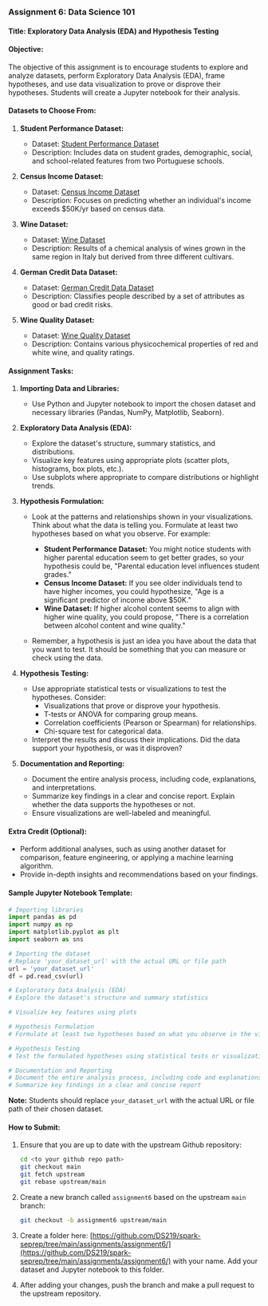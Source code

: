 ### Assignment 6: Data Science 101

#### Title: Exploratory Data Analysis (EDA) and Hypothesis Testing

#### Objective:
The objective of this assignment is to encourage students to explore and analyze datasets, perform Exploratory Data Analysis (EDA), frame hypotheses, and use data visualization to prove or disprove their hypotheses. Students will create a Jupyter notebook for their analysis.

#### Datasets to Choose From:

1. **Student Performance Dataset:**
   - Dataset: [Student Performance Dataset](https://archive.ics.uci.edu/ml/datasets/Student+Performance)
   - Description: Includes data on student grades, demographic, social, and school-related features from two Portuguese schools.

2. **Census Income Dataset:**
   - Dataset: [Census Income Dataset](https://archive.ics.uci.edu/ml/datasets/Census+Income)
   - Description: Focuses on predicting whether an individual's income exceeds $50K/yr based on census data.

3. **Wine Dataset:**
   - Dataset: [Wine Dataset](https://archive.ics.uci.edu/ml/datasets/Wine)
   - Description: Results of a chemical analysis of wines grown in the same region in Italy but derived from three different cultivars.

4. **German Credit Data Dataset:**
   - Dataset: [German Credit Data Dataset](https://archive.ics.uci.edu/ml/datasets/Statlog+(German+Credit+Data))
   - Description: Classifies people described by a set of attributes as good or bad credit risks.

5. **Wine Quality Dataset:**
   - Dataset: [Wine Quality Dataset](https://archive.ics.uci.edu/ml/datasets/wine+quality)
   - Description: Contains various physicochemical properties of red and white wine, and quality ratings.

#### Assignment Tasks:

1. **Importing Data and Libraries:**
   - Use Python and Jupyter notebook to import the chosen dataset and necessary libraries (Pandas, NumPy, Matplotlib, Seaborn).

2. **Exploratory Data Analysis (EDA):**
   - Explore the dataset's structure, summary statistics, and distributions.
   - Visualize key features using appropriate plots (scatter plots, histograms, box plots, etc.).
   - Use subplots where appropriate to compare distributions or highlight trends.

3. **Hypothesis Formulation:**
   - Look at the patterns and relationships shown in your visualizations. Think about what the data is telling you. Formulate at least two hypotheses based on what you observe. For example:
     - **Student Performance Dataset:** You might notice students with higher parental education seem to get better grades, so your hypothesis could be, "Parental education level influences student grades."
     - **Census Income Dataset:** If you see older individuals tend to have higher incomes, you could hypothesize, "Age is a significant predictor of income above $50K."
     - **Wine Dataset:** If higher alcohol content seems to align with higher wine quality, you could propose, "There is a correlation between alcohol content and wine quality."

   - Remember, a hypothesis is just an idea you have about the data that you want to test. It should be something that you can measure or check using the data.

4. **Hypothesis Testing:**
   - Use appropriate statistical tests or visualizations to test the hypotheses. Consider:
     - Visualizations that prove or disprove your hypothesis.
     - T-tests or ANOVA for comparing group means.
     - Correlation coefficients (Pearson or Spearman) for relationships.
     - Chi-square test for categorical data.
   - Interpret the results and discuss their implications. Did the data support your hypothesis, or was it disproven?

5. **Documentation and Reporting:**
   - Document the entire analysis process, including code, explanations, and interpretations.
   - Summarize key findings in a clear and concise report. Explain whether the data supports the hypotheses or not.
   - Ensure visualizations are well-labeled and meaningful.

#### Extra Credit (Optional):
- Perform additional analyses, such as using another dataset for comparison, feature engineering, or applying a machine learning algorithm.
- Provide in-depth insights and recommendations based on your findings.

#### Sample Jupyter Notebook Template:

```python
# Importing libraries
import pandas as pd
import numpy as np
import matplotlib.pyplot as plt
import seaborn as sns

# Importing the dataset
# Replace 'your_dataset_url' with the actual URL or file path
url = 'your_dataset_url'
df = pd.read_csv(url)

# Exploratory Data Analysis (EDA)
# Explore the dataset's structure and summary statistics

# Visualize key features using plots

# Hypothesis Formulation
# Formulate at least two hypotheses based on what you observe in the visuals

# Hypothesis Testing
# Test the formulated hypotheses using statistical tests or visualizations

# Documentation and Reporting
# Document the entire analysis process, including code and explanations
# Summarize key findings in a clear and concise report
```

**Note:** Students should replace `your_dataset_url` with the actual URL or file path of their chosen dataset.

#### How to Submit:

1. Ensure that you are up to date with the upstream Github repository:
    ```bash
    cd <to your github repo path>
    git checkout main
    git fetch upstream
    git rebase upstream/main
    ```

2. Create a new branch called `assignment6` based on the upstream `main` branch:
    ```bash
    git checkout -b assignment6 upstream/main
    ```

3. Create a folder here: [https://github.com/DS219/spark-seprep/tree/main/assignments/assignment6/](https://github.com/DS219/spark-seprep/tree/main/assignments/assignment6/) with your name. Add your dataset and Jupyter notebook to this folder.

4. After adding your changes, push the branch and make a pull request to the upstream repository.
